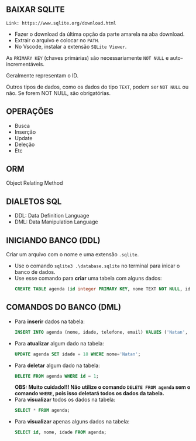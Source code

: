 ## BAIXAR SQLITE ## 

    Link: https://www.sqlite.org/download.html

- Fazer o download da última opção da parte amarela na aba download.
- Extrair o arquivo e colocar no `PATH`.
- No Vscode, instalar a extensão `SQLite Viewer`.

As `PRIMARY KEY` (chaves primárias) são necessariamente `NOT NULL` e auto-incrementáveis.

Geralmente representam o ID.

Outros tipos de dados, como os dados do tipo `TEXT`, podem ser `NOT NULL` ou não.
Se forem NOT NULL, são obrigatórias.

## OPERAÇÕES ##

- Busca
- Inserção
- Update
- Deleção
- Etc

## ORM ##

Object Relating Method

## DIALETOS SQL ##
- DDL: Data Definition Language
- DML: Data Manipulation Language


## INICIANDO BANCO (DDL) ##
Criar um arquivo com o nome e uma extensão `.sqlite`.
- Use o comando `sqlite3 .\database.sqlite` no terminal para inicar o banco de dados.
- Use esse comando para **criar** uma tabela com alguns dados:
    ```sql
    CREATE TABLE agenda (id integer PRIMARY KEY, nome TEXT NOT NULL, idade integer);
    ```

## COMANDOS DO BANCO (DML) ##
- Para **inserir** dados na tabela:
    ```sql
    INSERT INTO agenda (nome, idade, telefone, email) VALUES ('Natan', 18, 61999999999, 'natan@gmail.com')
    ```
- Para **atualizar** algum dado na tabela:
    ```sql
    UPDATE agenda SET idade = 18 WHERE nome='Natan';
    ```
- Para **deletar** algum dado na tabela:
    ```sql
    DELETE FROM agenda WHERE id = 1;
    ```
    **OBS: Muito cuidado!!! Não utilize o comando `DELETE FROM agenda` sem o comando `WHERE`, pois isso deletará todos os dados da tabela.**
- Para **visualizar** todos os dados na tabela:
    ```sql
    SELECT * FROM agenda;
    ```
- Para **visualizar** apenas alguns dados na tabela:
    ```sql
    SELECT id, nome, idade FROM agenda;
    ```
